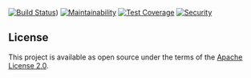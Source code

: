 [![Build Status](https://travis-ci.org/ManageIQ/topological_inventory-openshift.svg?branch=master)](https://travis-ci.org/ManageIQ/topological_inventory-openshift))
[![Maintainability](https://api.codeclimate.com/v1/badges/fc6eda966102ef7b319d/maintainability)](https://codeclimate.com/github/ManageIQ/topological_inventory-openshift/maintainability)
[![Test Coverage](https://api.codeclimate.com/v1/badges/fc6eda966102ef7b319d/test_coverage)](https://codeclimate.com/github/ManageIQ/topological_inventory-openshift/test_coverage)
[![Security](https://hakiri.io/github/ManageIQ/topological_inventory-openshift/master.svg)](https://hakiri.io/github/ManageIQ/topological_inventory-openshift/master)
## License

This project is available as open source under the terms of the [Apache License 2.0](http://www.apache.org/licenses/LICENSE-2.0).

